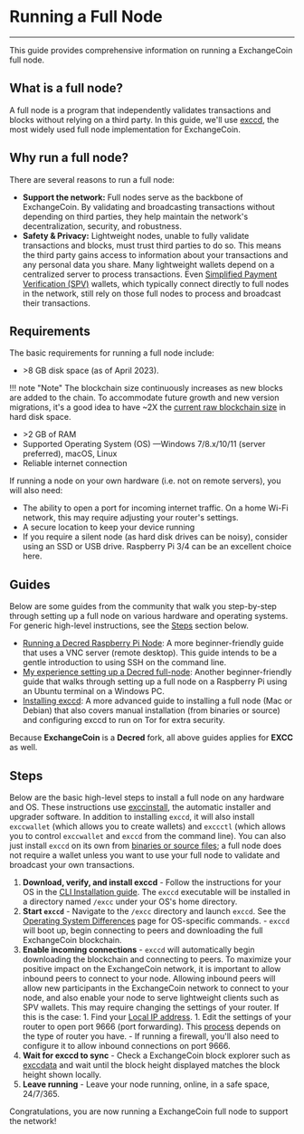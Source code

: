 # Running a Full Node

---

This guide provides comprehensive information on running a ExchangeCoin full node.

## What is a full node?

A full node is a program that independently validates transactions and blocks without relying on a third party. In this guide, we'll use [exccd](https://github.com/EXCCoin/exccd), the most widely used full node implementation for ExchangeCoin.

## Why run a full node?

There are several reasons to run a full node:

- **Support the network:** Full nodes serve as the backbone of ExchangeCoin. By validating and broadcasting transactions without depending on third parties, they help maintain the network's decentralization, security, and robustness.
- **Safety & Privacy:** Lightweight nodes, unable to fully validate transactions and blocks, must trust third parties to do so. This means the third party gains access to information about your transactions and any personal data you share. Many lightweight wallets depend on a centralized server to process transactions. Even  [Simplified Payment Verification (SPV)](../wallets/spv.md) wallets, which typically connect directly to full nodes in the network, still rely on those full nodes to process and broadcast their transactions.

## Requirements

The basic requirements for running a full node include:

- \>8 GB disk space (as of April 2023).

!!! note "Note"
    The blockchain size continuously increases as new blocks are added to the chain. To accommodate future growth and new version migrations, it's a good idea to have ~2X the [current raw blockchain size](https://explorer.excc.co/charts?chart=blockchain-size) in hard disk space.

- \>2 GB of RAM
- Supported Operating System (OS) &mdash;Windows 7/8.x/10/11 (server preferred), macOS, Linux
- Reliable internet connection

If running a node on your own hardware (i.e. not on remote servers), you will also need:

- The ability to open a port for incoming internet traffic. On a home Wi-Fi network, this may require adjusting your router's settings.
- A secure location to keep your device running
- If you require a silent node (as hard disk drives can be noisy), consider using an SSD or USB drive. Raspberry Pi 3/4 can be an excellent choice here.

## Guides

Below are some guides from the community that walk you step-by-step through setting up a full node on various hardware and operating systems. For generic high-level instructions, see the [Steps](#steps) section below.

- [Running a Decred Raspberry Pi Node](https://medium.com/@_Checkmatey_/running-a-decred-raspberry-pi-node-ac605b70c652): A more beginner-friendly guide that uses a VNC server (remote desktop). This guide intends to be a gentle introduction to using SSH on the command line. 
- [My experience setting up a Decred full-node](https://medium.com/crypto-rocket-blog/my-experience-setting-up-a-decred-full-node-8a9bbf55bc30): Another beginner-friendly guide that walks through setting up a full node on a Raspberry Pi using an Ubuntu terminal on a Windows PC. 
- [Installing exccd](https://stakey.club/en/installing-exccd/): A more advanced guide to installing a full node (Mac or Debian) that also covers manual installation (from binaries or source) and configuring exccd to run on Tor for extra security. 

Because **ExchangeCoin** is a **Decred** fork, all above guides applies for **EXCC** as well.

## Steps

Below are the basic high-level steps to install a full node on any hardware and OS. These instructions use [exccinstall](../wallets/cli/cli-installation.md), the automatic installer and upgrader software. In addition to installing `exccd`, it will also install `exccwallet` (which allows you to create wallets) and `exccctl` (which allows you to control `exccwallet` and `exccd` from the command line). You can also just install `exccd` on its own from [binaries or source files](https://github.com/EXCCoin/exccd#installing-and-updating); a full node does not require a wallet unless you want to use your full node to validate and broadcast your own transactions.

1. **Download, verify, and install exccd**
        - Follow the instructions for your OS in the [CLI Installation guide](../wallets/cli/cli-installation.md). The `exccd` executable will be installed in a directory named `/excc` under your OS's home directory.
2. **Start `exccd`**
        - Navigate to the `/excc` directory and launch `exccd`. See the [Operating System Differences](../wallets/cli/os-differences.md) page for OS-specific commands.
        - `exccd` will boot up, begin connecting to peers and downloading the full ExchangeCoin blockchain.
3. **Enable incoming connections**
        - `exccd` will automatically begin downloading the blockchain and connecting to peers. To maximize your positive impact on the ExchangeCoin network, it is important to allow inbound peers to connect to your node. Allowing inbound peers will allow new participants in the ExchangeCoin network to connect to your node, and also enable your node to serve lightweight clients such as SPV wallets. This may require changing the settings of your router. If this is the case:
                1. Find your [Local IP address](https://www.howtogeek.com/236838/how-to-find-any-devices-ip-address-mac-address-and-other-network-connection-details/).
                1. Edit the settings of your router to open port 9666 (port forwarding). This [process](https://www.wikihow.com/Set-Up-Port-Forwarding-on-a-Router) depends on the type of router you have.
        - If running a firewall, you'll also need to configure it to allow inbound connections on port 9666.
4. **Wait for exccd to sync**
        - Check a ExchangeCoin block explorer such as [exccdata](https://explorer.excc.co/) and wait until the block height displayed matches the block height shown locally.
5. **Leave running**
        - Leave your node running, online, in a safe space, 24/7/365.

Congratulations, you are now running a ExchangeCoin full node to support the network!
